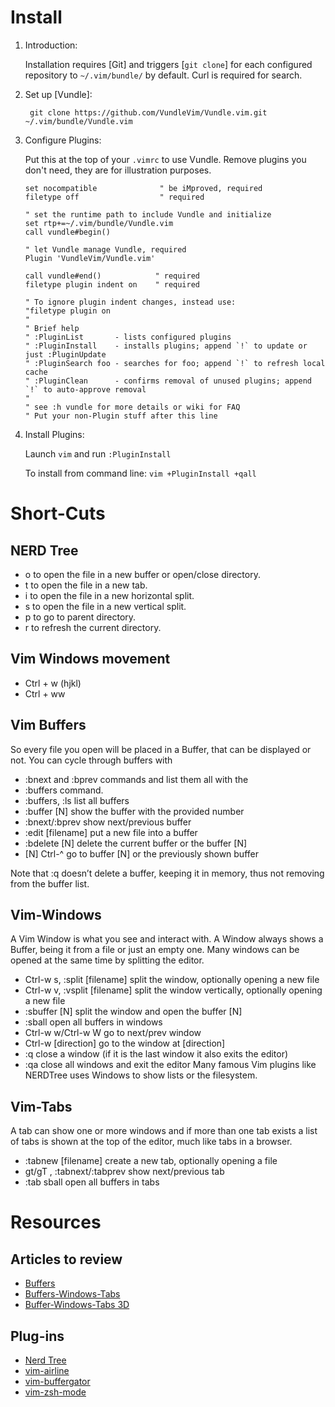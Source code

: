 # Install
1. Introduction:

   Installation requires [Git] and triggers [`git clone`] for each configured repository to `~/.vim/bundle/` by default.
   Curl is required for search.

2. Set up [Vundle]:

   ` git clone https://github.com/VundleVim/Vundle.vim.git ~/.vim/bundle/Vundle.vim`

3. Configure Plugins:

   Put this at the top of your `.vimrc` to use Vundle. Remove plugins you don't need, they are for illustration purposes.

   ```vim
   set nocompatible              " be iMproved, required
   filetype off                  " required

   " set the runtime path to include Vundle and initialize
   set rtp+=~/.vim/bundle/Vundle.vim
   call vundle#begin()
   
   " let Vundle manage Vundle, required
   Plugin 'VundleVim/Vundle.vim'
   
   call vundle#end()            " required
   filetype plugin indent on    " required
   
   " To ignore plugin indent changes, instead use:
   "filetype plugin on
   "
   " Brief help
   " :PluginList       - lists configured plugins
   " :PluginInstall    - installs plugins; append `!` to update or just :PluginUpdate
   " :PluginSearch foo - searches for foo; append `!` to refresh local cache
   " :PluginClean      - confirms removal of unused plugins; append `!` to auto-approve removal
   "
   " see :h vundle for more details or wiki for FAQ
   " Put your non-Plugin stuff after this line
   ```

4. Install Plugins:

   Launch `vim` and run `:PluginInstall`

   To install from command line: `vim +PluginInstall +qall`
   
# Short-Cuts

## NERD Tree
- o to open the file in a new buffer or open/close directory.
- t to open the file in a new tab.
- i to open the file in a new horizontal split.
- s to open the file in a new vertical split.
- p to go to parent directory.
- r to refresh the current directory.

## Vim Windows movement
- Ctrl + w (hjkl)
- Ctrl + ww

## Vim Buffers
So every file you open will be placed in a Buffer, that can be displayed or not. You can cycle through buffers with 
- :bnext and :bprev commands and list them all with the 
- :buffers command.
- :buffers, :ls list all buffers
- :buffer [N] show the buffer with the provided number
- :bnext/:bprev show next/previous buffer
- :edit [filename] put a new file into a buffer
- :bdelete [N] delete the current buffer or the buffer [N]
- [N] Ctrl-^ go to buffer [N] or the previously shown buffer

Note that :q doesn’t delete a buffer, keeping it in memory, thus not removing from the buffer list.

## Vim-Windows
A Vim Window is what you see and interact with. A Window always shows a Buffer, being it from a file or just an empty one. Many windows can be opened at the same time by splitting the editor.

- Ctrl-w s, :split [filename] split the window, optionally opening a new file
- Ctrl-w v, :vsplit [filename] split the window vertically, optionally opening a new file
- :sbuffer [N] split the window and open the buffer [N]
- :sball open all buffers in windows
- Ctrl-w w/Ctrl-w W go to next/prev window
- Ctrl-w [direction] go to the window at [direction]
- :q close a window (if it is the last window it also exits the editor)
- :qa close all windows and exit the editor
Many famous Vim plugins like NERDTree uses Windows to show lists or the filesystem.

## Vim-Tabs
A tab can show one or more windows and if more than one tab exists a list of tabs is shown at the top of the editor, much like tabs in a browser.

- :tabnew [filename] create a new tab, optionally opening a file
- gt/gT , :tabnext/:tabprev show next/previous tab
- :tab sball open all buffers in tabs

# Resources
## Articles to review
-  [Buffers](https://mkaz.blog/working-with-vim/buffers/)
-  [Buffers-Windows-Tabs](https://joshldavis.com/2014/04/05/vim-tab-madness-buffers-vs-tabs/)
-  [Buffer-Windows-Tabs 3D](https://dev.to/iggredible/using-buffers-windows-and-tabs-efficiently-in-vim-56jc)
## Plug-ins
- [Nerd Tree](https://docs.microsoft.com/en-us/azure/devops/boards/plans/configure-hierarchical-teams?view=azure-devops)
- [vim-airline](https://github.com/vim-airline/vim-airline)
- [vim-buffergator](https://github.com/jeetsukumaran/vim-buffergator)
- [vim-zsh-mode](https://github.com/jeffreytse/zsh-vi-mode)
